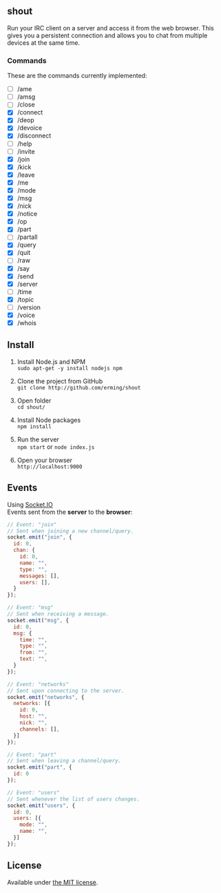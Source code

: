 ## shout
Run your IRC client on a server and access it from the web browser. This gives you a persistent connection and allows you to chat from multiple devices at the same time.

### Commands
These are the commands currently implemented:
- [ ] /ame
- [ ] /amsg
- [ ] /close
- [x] /connect
- [x] /deop
- [x] /devoice
- [x] /disconnect
- [ ] /help
- [ ] /invite
- [x] /join
- [x] /kick
- [x] /leave
- [x] /me
- [x] /mode
- [x] /msg
- [x] /nick
- [x] /notice
- [x] /op
- [x] /part
- [ ] /partall
- [x] /query
- [x] /quit
- [ ] /raw
- [x] /say
- [x] /send
- [x] /server
- [ ] /time
- [x] /topic
- [ ] /version
- [x] /voice
- [x] /whois

## Install

1. Install Node.js and NPM  
`sudo apt-get -y install nodejs npm`

2. Clone the project from GitHub  
`git clone http://github.com/erming/shout`

3. Open folder  
`cd shout/`

4. Install Node packages  
`npm install`

5. Run the server  
`npm start` or `node index.js`

6. Open your browser  
`http://localhost:9000`

## Events
Using [Socket.IO](http://socket.io/)  
Events sent from the __server__ to the __browser__:
```javascript
// Event: "join"
// Sent when joining a new channel/query.
socket.emit("join", {
  id: 0,
  chan: {
    id: 0,
    name: "",
    type: "",
    messages: [],
    users: [],
  }
});

// Event: "msg"
// Sent when receiving a message.
socket.emit("msg", {
  id: 0,
  msg: {
    time: "",
    type: "",
    from: "",
    text: "",
  }
});

// Event: "networks"
// Sent upon connecting to the server.
socket.emit("networks", {
  networks: [{
    id: 0,
    host: "",
    nick: "",
    channels: [],
  }]
});

// Event: "part"
// Sent when leaving a channel/query.
socket.emit("part", {
  id: 0
});

// Event: "users"
// Sent whenever the list of users changes.
socket.emit("users", {
  id: 0,
  users: [{
    mode: "",
    name: "",
  }]
});
```

## License

Available under [the MIT license](http://mths.be/mit).
